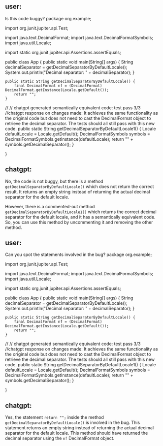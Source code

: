 

## user: 

Is this code buggy?
package org.example;

import org.junit.jupiter.api.Test;

import java.text.DecimalFormat;
import java.text.DecimalFormatSymbols;
import java.util.Locale;

import static org.junit.jupiter.api.Assertions.assertEquals;

public class App {
    public static void main(String[] args) {
        String decimalSeparator = getDecimalSeparatorByDefaultLocale();
        System.out.println("Decimal separator: " + decimalSeparator);
    }

    public static String getDecimalSeparatorByDefaultLocale() {
        final DecimalFormat nf = (DecimalFormat) DecimalFormat.getInstance(Locale.getDefault());
        return "";
    }

//    // chatgpt generated  semantically equivalent code: test pass 3/3
    //chatgpt response on changes made: It achieves the same functionality as the original code but does not need to cast the DecimalFormat object to retrieve the decimal separator. The tests should all still pass with this new code.
    public static String getDecimalSeparatorByDefaultLocale1() {
        Locale defaultLocale = Locale.getDefault();
        DecimalFormatSymbols symbols = DecimalFormatSymbols.getInstance(defaultLocale);
        return "" + symbols.getDecimalSeparator();
    }

}

## chatgpt: 

No, the code is not buggy, but there is a method `getDecimalSeparatorByDefaultLocale()` which does not return the correct result. It returns an empty string instead of returning the actual decimal separator for the default locale.
 
However, there is a commented-out method `getDecimalSeparatorByDefaultLocale1()` which returns the correct decimal separator for the default locale, and it has a semantically equivalent code. So, you can use this method by uncommenting it and removing the other method.

## user: 

Can you spot the statements involved in the bug?
package org.example;

import org.junit.jupiter.api.Test;

import java.text.DecimalFormat;
import java.text.DecimalFormatSymbols;
import java.util.Locale;

import static org.junit.jupiter.api.Assertions.assertEquals;

public class App {
    public static void main(String[] args) {
        String decimalSeparator = getDecimalSeparatorByDefaultLocale();
        System.out.println("Decimal separator: " + decimalSeparator);
    }

    public static String getDecimalSeparatorByDefaultLocale() {
        final DecimalFormat nf = (DecimalFormat) DecimalFormat.getInstance(Locale.getDefault());
        return "";
    }

//    // chatgpt generated  semantically equivalent code: test pass 3/3
    //chatgpt response on changes made: It achieves the same functionality as the original code but does not need to cast the DecimalFormat object to retrieve the decimal separator. The tests should all still pass with this new code.
    public static String getDecimalSeparatorByDefaultLocale1() {
        Locale defaultLocale = Locale.getDefault();
        DecimalFormatSymbols symbols = DecimalFormatSymbols.getInstance(defaultLocale);
        return "" + symbols.getDecimalSeparator();
    }

}

## chatgpt: 

Yes, the statement `return "";` inside the method `getDecimalSeparatorByDefaultLocale()` is involved in the bug. This statement returns an empty string instead of returning the actual decimal separator for the default locale. This method should have returned the decimal separator using the `nf` DecimalFormat object.